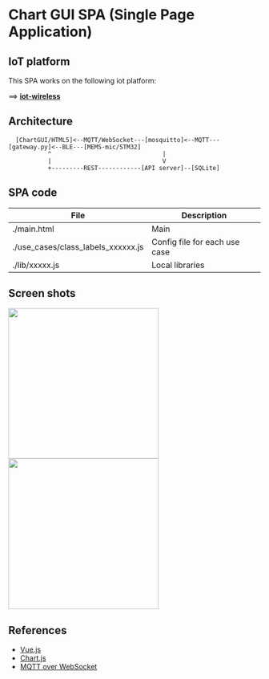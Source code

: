 # Chart GUI SPA (Single Page Application)

## IoT platform

This SPA works on the following iot platform:

==> **[iot-wireless](https://github.com/araobp/iot-wireless)**

## Architecture

```
  [ChartGUI/HTML5]<--MQTT/WebSocket---[mosquitto]<--MQTT---[gateway.py]<--BLE---[MEMS-mic/STM32]
           ^                               |
           |                               V
           +---------REST------------[API server]--[SQLite]
```

## SPA code

|File                               |Description                  |
|-----------------------------------|-----------------------------|
|./main.html                        |Main                         |
|./use_cases/class_labels_xxxxxx.js |Config file for each use case|
|./lib/xxxxx.js                     |Local libraries              |

## Screen shots

<img src="./screenshot.jpg" width=300>

<img src="./screenshot2.jpg" width=300>

## References

- [Vue.js](https://vuejs.org/)
- [Chart.js](https://www.chartjs.org/)
- [MQTT over WebSocket](http://www.steves-internet-guide.com/using-javascript-mqtt-client-websockets/)

